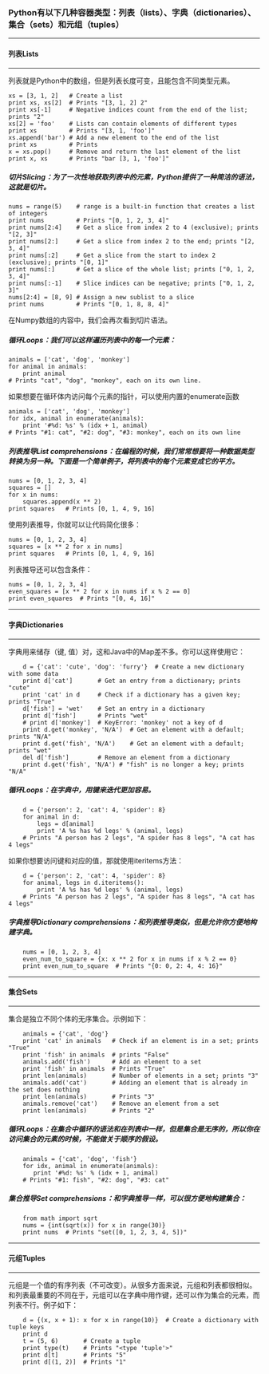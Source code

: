 ### Python有以下几种容器类型：列表（lists）、字典（dictionaries）、集合（sets）和元组（tuples）
-------------------------------------------------------------------------------------

#### 列表Lists
--------------
列表就是Python中的数组，但是列表长度可变，且能包含不同类型元素。

	xs = [3, 1, 2]   # Create a list
	print xs, xs[2]  # Prints "[3, 1, 2] 2"
	print xs[-1]     # Negative indices count from the end of the list; prints "2"
	xs[2] = 'foo'    # Lists can contain elements of different types
	print xs         # Prints "[3, 1, 'foo']"
	xs.append('bar') # Add a new element to the end of the list
	print xs         # Prints 
	x = xs.pop()     # Remove and return the last element of the list
	print x, xs      # Prints "bar [3, 1, 'foo']"


##### 切片Slicing：为了一次性地获取列表中的元素，Python提供了一种简洁的语法，这就是切片。

	nums = range(5)    # range is a built-in function that creates a list of integers
	print nums         # Prints "[0, 1, 2, 3, 4]"
	print nums[2:4]    # Get a slice from index 2 to 4 (exclusive); prints "[2, 3]"
	print nums[2:]     # Get a slice from index 2 to the end; prints "[2, 3, 4]"
	print nums[:2]     # Get a slice from the start to index 2 (exclusive); prints "[0, 1]"
	print nums[:]      # Get a slice of the whole list; prints ["0, 1, 2, 3, 4]"
	print nums[:-1]    # Slice indices can be negative; prints ["0, 1, 2, 3]"
	nums[2:4] = [8, 9] # Assign a new sublist to a slice
	print nums         # Prints "[0, 1, 8, 8, 4]"
在Numpy数组的内容中，我们会再次看到切片语法。


##### 循环Loops：我们可以这样遍历列表中的每一个元素：


	animals = ['cat', 'dog', 'monkey']
	for animal in animals:
	    print animal
	# Prints "cat", "dog", "monkey", each on its own line.
如果想要在循环体内访问每个元素的指针，可以使用内置的enumerate函数

	animals = ['cat', 'dog', 'monkey']
	for idx, animal in enumerate(animals):
	    print '#%d: %s' % (idx + 1, animal)
	# Prints "#1: cat", "#2: dog", "#3: monkey", each on its own line
##### 列表推导List comprehensions：在编程的时候，我们常常想要将一种数据类型转换为另一种。下面是一个简单例子，将列表中的每个元素变成它的平方。

 	nums = [0, 1, 2, 3, 4]
 	squares = []
 	for x in nums:
 	    squares.append(x ** 2)
 	print squares   # Prints [0, 1, 4, 9, 16]
使用列表推导，你就可以让代码简化很多：

 	nums = [0, 1, 2, 3, 4]
 	squares = [x ** 2 for x in nums]
 	print squares   # Prints [0, 1, 4, 9, 16]
列表推导还可以包含条件：

 	nums = [0, 1, 2, 3, 4]
 	even_squares = [x ** 2 for x in nums if x % 2 == 0]
 	print even_squares  # Prints "[0, 4, 16]"
	
---------------------
#### 字典Dictionaries
---------------------
字典用来储存（键, 值）对，这和Java中的Map差不多。你可以这样使用它：

		d = {'cat': 'cute', 'dog': 'furry'}  # Create a new dictionary with some data
		print d['cat']       # Get an entry from a dictionary; prints "cute"
		print 'cat' in d     # Check if a dictionary has a given key; prints "True"
		d['fish'] = 'wet'    # Set an entry in a dictionary
		print d['fish']      # Prints "wet"
		# print d['monkey']  # KeyError: 'monkey' not a key of d
		print d.get('monkey', 'N/A')  # Get an element with a default; prints "N/A"
		print d.get('fish', 'N/A')    # Get an element with a default; prints "wet"
		del d['fish']        # Remove an element from a dictionary
		print d.get('fish', 'N/A') # "fish" is no longer a key; prints "N/A"

##### 循环Loops：在字典中，用键来迭代更加容易。

		d = {'person': 2, 'cat': 4, 'spider': 8}
		for animal in d:
		    legs = d[animal]
		    print 'A %s has %d legs' % (animal, legs)
		# Prints "A person has 2 legs", "A spider has 8 legs", "A cat has 4 legs"
如果你想要访问键和对应的值，那就使用iteritems方法：

		d = {'person': 2, 'cat': 4, 'spider': 8}
		for animal, legs in d.iteritems():
		    print 'A %s has %d legs' % (animal, legs)
		# Prints "A person has 2 legs", "A spider has 8 legs", "A cat has 4 legs"
##### 字典推导Dictionary comprehensions：和列表推导类似，但是允许你方便地构建字典。

		nums = [0, 1, 2, 3, 4]
		even_num_to_square = {x: x ** 2 for x in nums if x % 2 == 0}
		print even_num_to_square  # Prints "{0: 0, 2: 4, 4: 16}"

-------------
#### 集合Sets
-------------
集合是独立不同个体的无序集合。示例如下：

		animals = {'cat', 'dog'}
		print 'cat' in animals   # Check if an element is in a set; prints "True"
		print 'fish' in animals  # prints "False"
		animals.add('fish')      # Add an element to a set
		print 'fish' in animals  # Prints "True"
		print len(animals)       # Number of elements in a set; prints "3"
		animals.add('cat')       # Adding an element that is already in the set does nothing
		print len(animals)       # Prints "3"
		animals.remove('cat')    # Remove an element from a set
		print len(animals)       # Prints "2"

##### 循环Loops：在集合中循环的语法和在列表中一样，但是集合是无序的，所以你在访问集合的元素的时候，不能做关于顺序的假设。

		animals = {'cat', 'dog', 'fish'}
		for idx, animal in enumerate(animals):
	 	   print '#%d: %s' % (idx + 1, animal)
		# Prints "#1: fish", "#2: dog", "#3: cat"
##### 集合推导Set comprehensions：和字典推导一样，可以很方便地构建集合：


		from math import sqrt
		nums = {int(sqrt(x)) for x in range(30)}
		print nums  # Prints "set([0, 1, 2, 3, 4, 5])"
---------------
#### 元组Tuples
---------------
元组是一个值的有序列表（不可改变）。从很多方面来说，元组和列表都很相似。和列表最重要的不同在于，元组可以在字典中用作键，还可以作为集合的元素，而列表不行。例子如下：
		
		d = {(x, x + 1): x for x in range(10)}  # Create a dictionary with tuple keys
		print d
		t = (5, 6)       # Create a tuple
		print type(t)    # Prints "<type 'tuple'>"
		print d[t]       # Prints "5"
		print d[(1, 2)]  # Prints "1"
